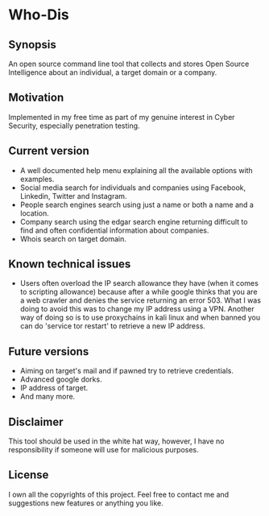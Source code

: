 # Who-Dis

## Synopsis
An open source command line tool that collects and stores Open Source Intelligence about an individual, a target domain or a company.

## Motivation
Implemented in my free time as part of my genuine interest in Cyber Security, especially penetration testing.

## Current version
- A well documented help menu explaining all the available options with examples.
- Social media search for individuals and companies using Facebook, Linkedin, Twitter and Instagram.
- People search engines search using just a name or both a name and a location.
- Company search using the edgar search engine returning difficult to find and often confidential information about companies.
- Whois search on target domain.

## Known technical issues
- Users often overload the IP search allowance they have (when it comes to scripting allowance) because after a while google thinks that you are a web crawler and denies the service returning an error 503.  What I was doing to avoid this was to change my IP address using a VPN.  Another way of doing so is to use proxychains in kali linux and when banned you can do 'service tor restart' to retrieve a new IP address.

## Future versions
- Aiming on target's mail and if pawned try to retrieve credentials.
- Advanced google dorks.
- IP address of target.
- And many more.

## Disclaimer
This tool should be used in the white hat way, however, I have no responsibility if someone will use for malicious purposes.

## License
I own all the copyrights of this project.  Feel free to contact me and suggestions new features or anything you like.